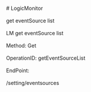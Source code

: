 <br>#     LogicMonitor</br>
<br>get eventSource list</br>
<br>LM get eventSource list</br>
<br>Method: Get</br>
<br>OperationID: getEventSourceList</br>
<br>EndPoint:</br>
<br>/setting/eventsources</br>

